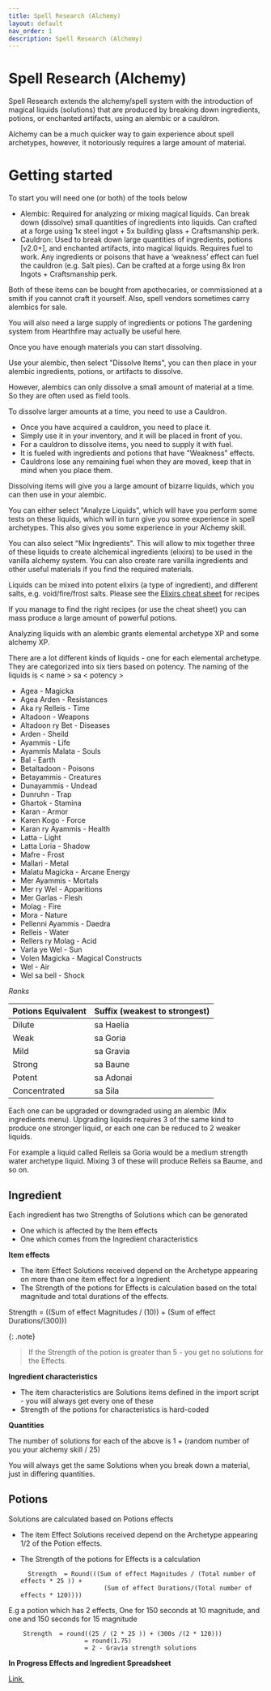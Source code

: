 ```yaml
---
title: Spell Research (Alchemy) 
layout: default
nav_order: 1
description: Spell Research (Alchemy) 
---
```


# Spell Research (Alchemy) 

Spell Research extends the alchemy/spell system with the introduction of magical liquids (solutions) that are produced by breaking down ingredients, potions, or enchanted artifacts, using an alembic or a cauldron.

Alchemy can be a much quicker way to gain experience about spell archetypes, however, it notoriously requires a large amount of material.

# Getting started

To start you will need one (or both) of the tools below
- Alembic: Required for analyzing or mixing magical liquids. Can break down (dissolve) small quantities of ingredients into liquids. Can crafted at a forge using 1x steel ingot + 5x building glass + Craftsmanship perk.
- Cauldron: Used to break down large quantities of ingredients, potions [v2.0+], and enchanted artifacts, into magical liquids. Requires fuel to work. Any ingredients or poisons that have a ‘weakness’ effect can fuel the cauldron (e.g. Salt pies). Can be crafted at a forge using 8x Iron Ingots + Craftsmanship perk.

Both of these items can be bought from apothecaries, or commissioned at a smith if you cannot craft it yourself. Also, spell vendors sometimes carry alembics for sale.

You will also need a large supply of ingredients or potions The gardening system from Hearthfire may actually be useful here.

Once you have enough materials you can start dissolving.

Use your alembic, then select "Dissolve Items", you can then place in your alembic ingredients, potions, or artifacts to dissolve.

However, alembics can only dissolve a small amount of material at a time. So they are often used as field tools.

To dissolve larger amounts at a time, you need to use a Cauldron.
* Once you have acquired a cauldron, you need to place it. 
* Simply use it in your inventory, and it will be placed in front of you.
* For a cauldron to dissolve items, you need to supply it with fuel.
* It is fueled with ingredients and potions that have "Weakness" effects.
* Cauldrons lose any remaining fuel when they are moved, keep that in mind when you place them.

Dissolving items will give you a large amount of bizarre liquids, which you can then use in your alembic.

You can either select "Analyze Liquids", which will have you perform some tests on these liquids, which will in turn give you some experience in spell archetypes. This also gives you some experience in your Alchemy skill.

You can also select "Mix Ingredients". This will allow to mix together three of these liquids to create alchemical ingredients (elixirs) to be used in the vanilla alchemy system. You can also create rare vanilla ingredients and other useful materials if you find the required materials.

Liquids can be mixed into potent elixirs (a type of ingredient), and different salts, e.g. void/fire/frost salts. Please see the [Elixirs cheat sheet](/12Cheat-Sheets/Spell-Research-Cheat-Sheet-(Elixirs)/) for recipes

If you manage to find the right recipes (or use the cheat sheet) you can mass produce a large amount of powerful potions.

Analyzing liquids with an alembic grants elemental archetype XP and some alchemy XP.

There are a lot different kinds of liquids - one for each elemental archetype. They are categorized into six tiers based on potency. The naming of the liquids is < name > sa < potency >

* Agea - Magicka 
* Agea Arden - Resistances
* Aka ry Relleis - Time
* Altadoon - Weapons
* Altadoon ry Bet - Diseases
* Arden - Sheild
* Ayammis - Life 
* Ayammis Malata - Souls
* Bal - Earth
* Betaltadoon - Poisons
* Betayammis - Creatures
* Dunayammis - Undead
* Dunruhn - Trap
* Ghartok - Stamina 
* Karan - Armor
* Karen Kogo - Force
* Karan ry Ayammis - Health 
* Latta - Light
* Latta Loria - Shadow
* Mafre - Frost
* Mallari - Metal
* Malatu Magicka - Arcane Energy
* Mer Ayammis - Mortals
* Mer ry Wel - Apparitions
* Mer Garlas - Flesh
* Molag - Fire
* Mora - Nature
* Pellenni Ayammis - Daedra
* Relleis - Water
* Rellers ry Molag - Acid
* Varla ye Wel - Sun
* Volen Magicka - Magical Constructs
* Wel - Air
* Wel sa bell - Shock

*Ranks* 

Potions Equivalent | Suffix (weakest to strongest)
-- | --
Dilute | sa Haelia
Weak | sa Goria
Mild | sa Gravia
Strong | sa Baune
Potent | sa Adonai
Concentrated | sa Sila

Each one can be upgraded or downgraded using an alembic (Mix ingredients menu). Upgrading liquids requires 3 of the same kind to produce one stronger liquid, or each one can be reduced to 2 weaker liquids.

For example a liquid called Relleis sa Goria would be a medium strength water archetype liquid. Mixing 3 of these will produce Relleis sa Baume, and so on.

## Ingredient 

Each ingredient has two Strengths of Solutions which can be generated
* One which is affected by the Item effects 
* One which comes from the Ingredient characteristics 

**Item effects** 
* The item Effect Solutions received depend on the Archetype appearing on more than one item effect for a Ingredient
* The Strength of the potions for Effects is calculation based on the total magnitude and total durations of the effects.


 Strength  = ((Sum of effect Magnitudes / (10)) + (Sum of effect Durations/(300)))
 
{: .note}
>
> If the Strength of the potion is greater than 5 - you get no solutions for the Effects.

**Ingredient characteristics**
* The item characteristics are Solutions items defined in the import script - you will always get every one of these
* Strength of the potions for characteristics is hard-coded

**Quantities**

The number of solutions for each of the above is  1 + (random number of you your alchemy skill / 25)

You will always get the same Solutions when you break down a material, just in differing quantities.

## Potions

Solutions are calculated based on Potions effects 
* The item Effect Solutions received depend on the Archetype appearing 1/2 of the Potion effects.
* The Strength of the potions for Effects is a calculation 

        Strength  = Round(((Sum of effect Magnitudes / (Total number of effects * 25 )) + 
                             (Sum of effect Durations/(Total number of effects * 120))))

E.g a potion which has 2 effects, One for 150 seconds at 10 magnitude, and one and 150 seconds for 15 magnitude

        Strength  = round((25 / (2 * 25 )) + (300s /(2 * 120)))
                         = round(1.75) 
                         = 2 - Gravia strength solutions


**In Progress Effects and Ingredient Spreadsheet**

<a class="btn btn-pink" href="https://docs.google.com/spreadsheets/d/1sNWiM32s9iA1pUlxBmPh13sd1e2DYMjHn17gqjkvO0U/edit?usp=sharing" target="_blank" rel="noopener noreferrer">Link <svg viewBox="0 0 24 24" aria-labelledby="svg-external-link-title" width="1em" height="1em"><use xlink:href="#svg-external-link"></use></svg></a>
